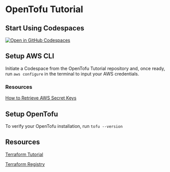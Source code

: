 # OpenTofu Tutorial

## Start Using Codespaces

[![Open in GitHub Codespaces](https://github.com/codespaces/badge.svg)](https://codespaces.new/swarm-io-internal/opentofu-tutorial?quickstart=1)

## Setup AWS CLI
Initiate a Codespace from the OpenTofu Tutorial repository and, once ready, run `aws configure` in the terminal to input your AWS credentials.

### Resources
[How to Retrieve AWS Secret Keys](https://www.msp360.com/resources/blog/how-to-find-your-aws-access-key-id-and-secret-access-key/)

## Setup OpenTofu
To verify your OpenTofu installation, run `tofu --version`

## Resources
[Terraform Tutorial](https://developer.hashicorp.com/terraform/tutorials)

[Terraform Registry](https://library.tf)